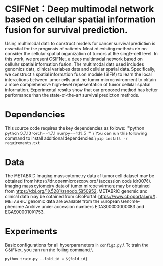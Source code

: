 # CSIFNet：Deep multimodal network based on cellular spatial information fusion for survival prediction.
Using multimodal data to construct models for cancer survival prediction is essential for the prognosis of patients.   Most of existing methods do not consider the cellular spatial organization of tumors at the single-cell level. In this work, we present CSIFNet, a deep multimodal network based on cellular spatial information fusion. The multimodal data used includes genomics data, clinical variables data and cellular spatial data.    Specifically, we construct a spatial information fusion module (SIFM) to learn the local interactions between tumor cells and the tumor microenvironment to obtain a more comprehensive high-level representation of tumor cellular spatial information.   Experimental results show that our proposed method has better performance than the state-of-the-art survival prediction methods.

# Dependencies
This source code requires the key dependencies as follows:
'''python
python 3.7.13
torch==1.7.1
numpy==1.19.5
'''
\\
You can run this following command to install additional dependencies.\\
`pip install -r requirements.txt`
# Data
The METABRIC Imaging mass cytometry data of tumor cell dataset may be obtained from https://idr.openmicroscopy.org/ (accession code idr0076). Imaging mass cytometry data of tumor mircoenvirment may be obtained from https://doi.org/10.5281/zenodo.5850952. METABRIC genomic and clinical data may be obtained from cBioPortal (https://www.cbioportal.org/). METABRIC genomic data are available from the European Genome-phenome Archive under accession numbers EGAS00000000083 and EGAS00001001753.

# Experiments
Basic configurations for all hyperparameters in `config2.py`.\\
To train the CSIFNet, you can run the folling command.\\
```python
python train.py --fold_id = ${fold_id}
```

